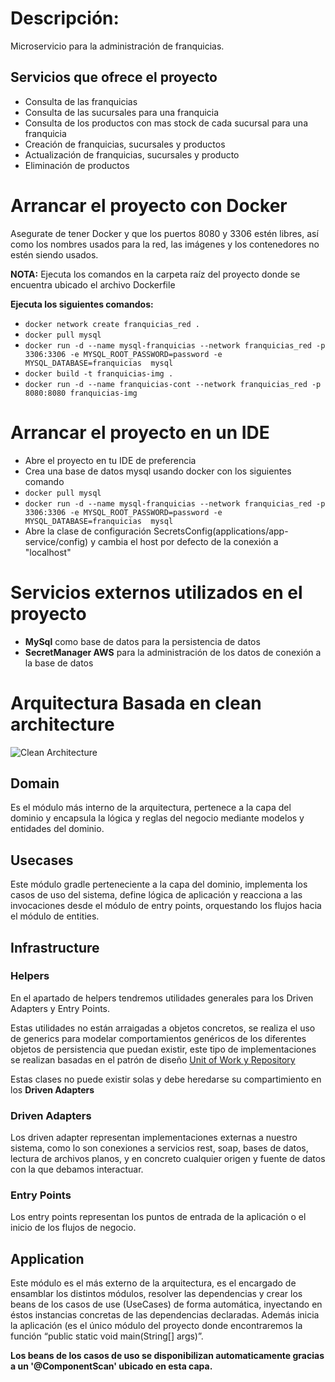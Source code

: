 # Descripción:
Microservicio para la administración de franquicias.

## Servicios que ofrece el proyecto
- Consulta de las franquicias
- Consulta de las sucursales para una franquicia
- Consulta de los productos con mas stock de cada sucursal para una franquicia
- Creación de franquicias, sucursales y productos
- Actualización de franquicias, sucursales y producto
- Eliminación de productos

# Arrancar el proyecto con Docker 

Asegurate de tener Docker y que los puertos 8080 y 3306 estén libres, así como los nombres usados para 
la red, las imágenes y los contenedores no estén siendo usados.

**NOTA:** Ejecuta los comandos en la carpeta raíz del proyecto donde se encuentra ubicado el archivo Dockerfile 

**Ejecuta los siguientes comandos:**
- `docker network create franquicias_red .`
- `docker pull mysql`
- `docker run -d --name mysql-franquicias --network franquicias_red -p 3306:3306 -e MYSQL_ROOT_PASSWORD=password -e MYSQL_DATABASE=franquicias  mysql`
- `docker build -t franquicias-img .`
- `docker run -d --name franquicias-cont --network franquicias_red -p 8080:8080 franquicias-img`

# Arrancar el proyecto en un IDE
- Abre el proyecto en tu IDE de preferencia
- Crea una base de datos mysql usando docker con los siguientes comando
- `docker pull mysql`
- `docker run -d --name mysql-franquicias --network franquicias_red -p 3306:3306 -e MYSQL_ROOT_PASSWORD=password -e MYSQL_DATABASE=franquicias  mysql`
- Abre la clase de configuración SecretsConfig(applications/app-service/config) y cambia el host por defecto de la
conexión a "localhost"

# Servicios externos utilizados en el proyecto
- **MySql** como base de datos para la persistencia de datos
- **SecretManager AWS** para la administración de los datos de conexión a la base de datos
# Arquitectura Basada en clean architecture

![Clean Architecture](https://miro.medium.com/max/1400/1*ZdlHz8B0-qu9Y-QO3AXR_w.png)

## Domain

Es el módulo más interno de la arquitectura, pertenece a la capa del dominio y encapsula la lógica y reglas del negocio mediante modelos y entidades del dominio.

## Usecases

Este módulo gradle perteneciente a la capa del dominio, implementa los casos de uso del sistema, define lógica de aplicación y reacciona a las invocaciones desde el módulo de entry points, orquestando los flujos hacia el módulo de entities.

## Infrastructure

### Helpers

En el apartado de helpers tendremos utilidades generales para los Driven Adapters y Entry Points.

Estas utilidades no están arraigadas a objetos concretos, se realiza el uso de generics para modelar comportamientos
genéricos de los diferentes objetos de persistencia que puedan existir, este tipo de implementaciones se realizan
basadas en el patrón de diseño [Unit of Work y Repository](https://medium.com/@krzychukosobudzki/repository-design-pattern-bc490b256006)

Estas clases no puede existir solas y debe heredarse su compartimiento en los **Driven Adapters**

### Driven Adapters

Los driven adapter representan implementaciones externas a nuestro sistema, como lo son conexiones a servicios rest,
soap, bases de datos, lectura de archivos planos, y en concreto cualquier origen y fuente de datos con la que debamos
interactuar.

### Entry Points

Los entry points representan los puntos de entrada de la aplicación o el inicio de los flujos de negocio.

## Application

Este módulo es el más externo de la arquitectura, es el encargado de ensamblar los distintos módulos, resolver las dependencias y crear los beans de los casos de use (UseCases) de forma automática, inyectando en éstos instancias concretas de las dependencias declaradas. Además inicia la aplicación (es el único módulo del proyecto donde encontraremos la función “public static void main(String[] args)”.

**Los beans de los casos de uso se disponibilizan automaticamente gracias a un '@ComponentScan' ubicado en esta capa.**
